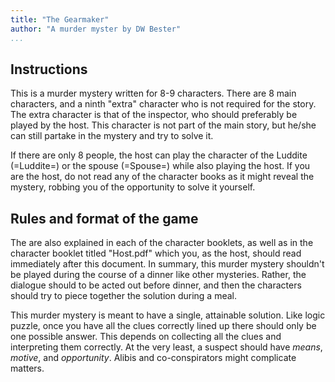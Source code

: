 ```yaml
---
title: "The Gearmaker"
author: "A murder myster by DW Bester"
...
```


## Instructions

This is a murder mystery written for 8-9 characters.
There are 8 main characters, and a ninth "extra" character who is not required for the story.
The extra character is that of the inspector, who should preferably be played by the host.
This character is not part of the main story, but he/she can still partake in the mystery and try to solve it.

If there are only 8 people, the host can play the character of
the Luddite (=Luddite=) or the spouse (=Spouse=) while also playing the host.
If you are the host, do not read any of the character books as it might reveal the mystery, robbing you of the opportunity to solve it yourself.

## Rules and format of the game
The are also explained in each of the character booklets, as well as in the character booklet titled "Host.pdf" which you, as the host, should read immediately after this document.
In summary, this murder mystery shouldn't be played during the course of a dinner like other mysteries.
Rather, the dialogue should to be acted out before dinner, and then the characters should try to piece together the solution during a meal.

This murder mystery is meant to have a single, attainable solution.
Like logic puzzle, once you have all the clues correctly lined up there should only be one possible answer.
This depends on collecting all the clues and interpreting them correctly.
At the very least, a suspect should have *means*, *motive*, and *opportunity*.
Alibis and co-conspirators might complicate matters.

